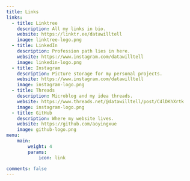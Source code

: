 ```yaml
---
title: Links
links:
  - title: Linktree
    description: All my links in bio.
    website: https://linktr.ee/datawilltell
    image: linktree-logo.png
  - title: LinkedIn
    description: Profession path lies in here.
    website: https://www.instagram.com/datawilltell
    image: linkedin-logo.png
  - title: Instagram
    description: Picture storage for my personal projects.
    website: https://www.instagram.com/datawilltell
    image: instagram-logo.png
  - title: Threads
    description: Microblog and my idea threads.
    website: https://www.threads.net/@datawilltell/post/C4lDKhXrtk
    image: instagram-logo.png
  - title: GitHub
    description: Where my website lives.
    website: https://github.com/aoyingxue
    image: github-logo.png
menu:
    main: 
        weight: 4
        params:
            icon: link

comments: false
---
```

